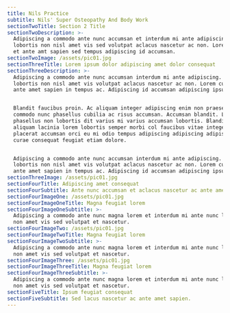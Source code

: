```yaml
---
title: Nils Practice
subtitle: Nils' Super Osteopathy And Body Work
sectionTwoTitle: Section 2 Title
sectionTwoDescription: >-
  Adipiscing a commodo ante nunc accumsan et interdum mi ante adipiscing. A nunc
  lobortis non nisl amet vis sed volutpat aclacus nascetur ac non. Lorem curae
  et ante amt sapien sed tempus adipiscing id accumsan.
sectionTwoImage: /assets/pic01.jpg
sectionThreeTitle: Lorem ipsum dolor adipiscing amet dolor consequat
sectionThreeDescription: >-
  Adipiscing a commodo ante nunc accumsan interdum mi ante adipiscing. A nunc
  lobortis non nisl amet vis volutpat aclacus nascetur ac non. Lorem curae eu
  ante amet sapien in tempus ac. Adipiscing id accumsan adipiscing ipsum.


  Blandit faucibus proin. Ac aliquam integer adipiscing enim non praesent vis
  commodo nunc phasellus cubilia ac risus accumsan. Accumsan blandit. Lobortis
  phasellus non lobortis dit varius mi varius accumsan lobortis. Blandit ante
  aliquam lacinia lorem lobortis semper morbi col faucibus vitae integer
  placerat accumsan orci eu mi odio tempus adipiscing adipiscing adipiscing
  curae consequat feugiat etiam dolore.


  Adipiscing a commodo ante nunc accumsan interdum mi ante adipiscing. A nunc
  lobortis non nisl amet vis volutpat aclacus nascetur ac non. Lorem curae eu
  ante amet sapien in tempus ac. Adipiscing id accumsan adipiscing ipsum.
sectionThreeImage: /assets/pic01.jpg
sectionFourTitle: Adipiscing amet consequat
sectionFourSubtitle: Ante nunc accumsan et aclacus nascetur ac ante amet sapien sed.
sectionFourImageOne: /assets/pic01.jpg
sectionFourImageOneTitle: Magna feugiat lorem
sectionFourImageOneSubtitle: >-
  Adipiscing a commodo ante nunc magna lorem et interdum mi ante nunc lobortis
  non amet vis sed volutpat et nascetur.
sectionFourImageTwo: /assets/pic01.jpg
sectionFourImageTwoTitle: Magna feugiat lorem
sectionFourImageTwoSubtitle: >-
  Adipiscing a commodo ante nunc magna lorem et interdum mi ante nunc lobortis
  non amet vis sed volutpat et nascetur.
sectionFourImageThree: /assets/pic01.jpg
sectionFourImageThreeTitle: Magna feugiat lorem
sectionFourImageThreeSubtitle: >-
  Adipiscing a commodo ante nunc magna lorem et interdum mi ante nunc lobortis
  non amet vis sed volutpat et nascetur.
sectionFiveTitle: Ipsum feugiat consequat
sectionFiveSubtitle: Sed lacus nascetur ac ante amet sapien.
---
```


